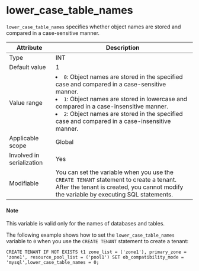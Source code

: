 # lower_case_table_names


`lower_case_table_names` specifies whether object names are stored and compared in a case-sensitive manner.

| **Attribute** | **Description** |
|---------|-----------------------------------------------------------------------------------------------------------------------------------------------------------------------------------------------------------------------------------|
| Type | INT |
| Default value | 1 |
| Value range | <li> `0`: Object names are stored in the specified case and compared in a case-sensitive manner.   <li> `1`: Object names are stored in lowercase and compared in a case-insensitive manner.   <li> `2`: Object names are stored in the specified case and compared in a case-insensitive manner. |
| Applicable scope | Global |
| Involved in serialization | Yes |
| Modifiable | You can set the variable when you use the `CREATE TENANT` statement to create a tenant. After the tenant is created, you cannot modify the variable by executing SQL statements. |

<main id="notice" type='explain'>
    <h4>Note</h4>
    <p>This variable is valid only for the names of databases and tables. </p>
</main>

The following example shows how to set the `lower_case_table_names` variable to `0` when you use the `CREATE TENANT` statement to create a tenant:

```shell
CREATE TENANT IF NOT EXISTS t1 zone_list = ('zone1'), primary_zone = 'zone1', resource_pool_list = ('pool1') SET ob_compatibility_mode = 'mysql',lower_case_table_names = 0;
```
